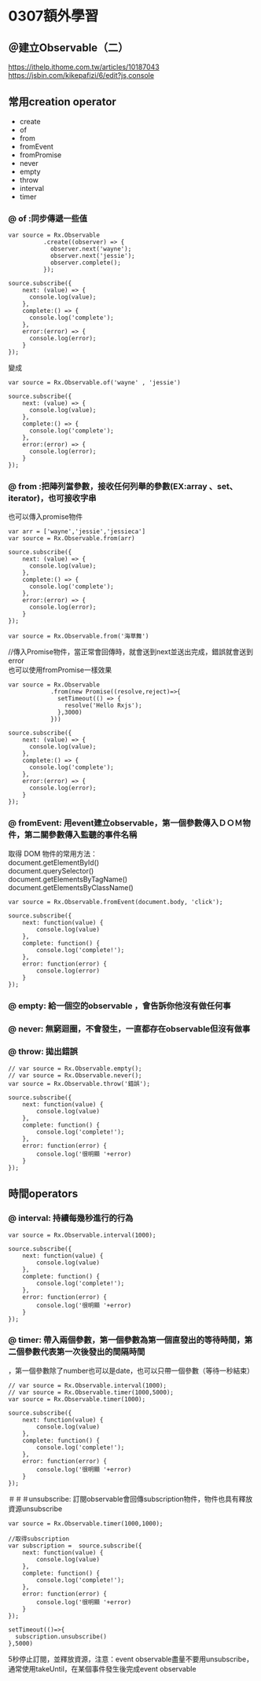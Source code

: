 # 0307額外學習<br/>
## ＠建立Observable（二）<br/>
https://ithelp.ithome.com.tw/articles/10187043<br/>
https://jsbin.com/kikepafizi/6/edit?js,console<br/>
## 常用creation operator<br/>
* create<br/>
* of<br/>
* from<br/>
* fromEvent<br/>
* fromPromise<br/>
* never<br/>
* empty<br/>
* throw<br/>
* interval<br/>
* timer<br/>
### @ of :同步傳遞一些值
```
var source = Rx.Observable
          .create((observer) => {
            observer.next('wayne');
            observer.next('jessie');
            observer.complete();
          });

source.subscribe({
    next: (value) => {
      console.log(value);
    },
    complete:() => {
      console.log('complete');
    },
    error:(error) => {
      console.log(error);
    }
});
```
變成
```
var source = Rx.Observable.of('wayne' , 'jessie')

source.subscribe({
    next: (value) => {
      console.log(value);
    },
    complete:() => {
      console.log('complete');
    },
    error:(error) => {
      console.log(error);
    }
});
```
### @ from :把陣列當參數，接收任何列舉的參數(EX:array 、set、iterator)，也可接收字串<br/>
也可以傳入promise物件<br/>
```
var arr = ['wayne','jessie','jessieca']
var source = Rx.Observable.from(arr)

source.subscribe({
    next: (value) => {
      console.log(value);
    },
    complete:() => {
      console.log('complete');
    },
    error:(error) => {
      console.log(error);
    }
});
```
```
var source = Rx.Observable.from('海草舞')
```
//傳入Promise物件，當正常會回傳時，就會送到next並送出完成，錯誤就會送到error<br/>
也可以使用fromPromise一樣效果<br/>
```
var source = Rx.Observable
            .from(new Promise((resolve,reject)=>{
              setTimeout(() => {
                resolve('Hello Rxjs');
              },3000)
            }))

source.subscribe({
    next: (value) => {
      console.log(value);
    },
    complete:() => {
      console.log('complete');
    },
    error:(error) => {
      console.log(error);
    }
});
```

### @ fromEvent: 用event建立observable，第一個參數傳入ＤＯＭ物件，第二關參數傳入監聽的事件名稱<br/>

取得 DOM 物件的常用方法：<br/>
document.getElementById()<br/>
document.querySelector()<br/>
document.getElementsByTagName()<br/>
document.getElementsByClassName()<br/>
```
var source = Rx.Observable.fromEvent(document.body, 'click');

source.subscribe({
    next: function(value) {
        console.log(value)
    },
    complete: function() {
        console.log('complete!');
    },
    error: function(error) {
        console.log(error)
    }
});
```
### @ empty:  給一個空的observable ，會告訴你他沒有做任何事

### @ never:  無窮迴圈，不會發生，一直都存在observable但沒有做事

### @ throw:  拋出錯誤
```
// var source = Rx.Observable.empty();
// var source = Rx.Observable.never();
var source = Rx.Observable.throw('錯誤');

source.subscribe({
    next: function(value) {
        console.log(value)
    },
    complete: function() {
        console.log('complete!');
    },
    error: function(error) {
        console.log('很明顯 '+error)
    }
});
```

## 時間operators
### @ interval:  持續每幾秒進行的行為
```
var source = Rx.Observable.interval(1000);

source.subscribe({
    next: function(value) {
        console.log(value)
    },
    complete: function() {
        console.log('complete!');
    },
    error: function(error) {
        console.log('很明顯 '+error)
    }
});
```

### @ timer:  帶入兩個參數，第一個參數為第一個直發出的等待時間，第二個參數代表第一次後發出的間隔時間<br/>
，第一個參數除了number也可以是date，也可以只帶一個參數（等待一秒結束）<br/>
```
// var source = Rx.Observable.interval(1000);
// var source = Rx.Observable.timer(1000,5000);
var source = Rx.Observable.timer(1000);

source.subscribe({
    next: function(value) {
        console.log(value)
    },
    complete: function() {
        console.log('complete!');
    },
    error: function(error) {
        console.log('很明顯 '+error)
    }
});
```
＃＃＃unsubscribe: 訂閱observable會回傳subscription物件，物件也具有釋放資源unsubscribe<br/>
```
var source = Rx.Observable.timer(1000,1000);

//取得subscription
var subscription =  source.subscribe({
    next: function(value) {
        console.log(value)
    },
    complete: function() {
        console.log('complete!');
    },
    error: function(error) {
        console.log('很明顯 '+error)
    }
});

setTimeout(()=>{
  subscription.unsubscribe()
},5000)
```
5秒停止訂閱，並釋放資源，注意：event observable盡量不要用unsubscribe，通常使用takeUntil，在某個事件發生後完成event observable
